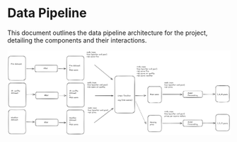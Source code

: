 # Data Pipeline

This document outlines the data pipeline architecture for the project, detailing the components and their interactions.

![Data pipeline](./images/architecture-data-pipeline.png)
